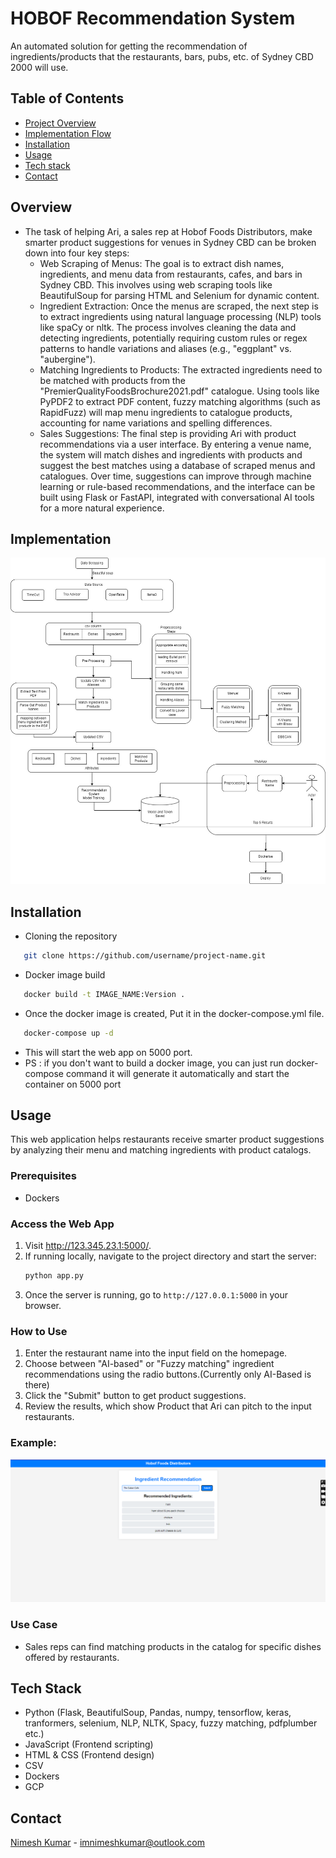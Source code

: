 # HOBOF Recommendation System
An automated solution for getting the recommendation of ingredients/products that the restaurants, bars, pubs, etc. of Sydney CBD 2000 will use.

## Table of Contents
- [Project Overview](#overview)
- [Implementation Flow](#Implementaion)
- [Installation](#installation)
- [Usage](#usage)
- [Tech stack](#technologies-used)
- [Contact](#contact)

## Overview
* The task of helping Ari, a sales rep at Hobof Foods Distributors, make smarter product suggestions for venues in Sydney CBD can be broken down into four key steps:
  * Web Scraping of Menus: The goal is to extract dish names, ingredients, and menu data from restaurants, cafes, and bars in Sydney CBD. This involves using web scraping tools like BeautifulSoup for parsing HTML and Selenium for dynamic content.
  * Ingredient Extraction: Once the menus are scraped, the next step is to extract ingredients using natural language processing (NLP) tools like spaCy or nltk. The process involves cleaning the data and detecting ingredients, potentially requiring custom rules or regex patterns to handle variations and aliases (e.g., "eggplant" vs. "aubergine").
  * Matching Ingredients to Products: The extracted ingredients need to be matched with products from the "PremierQualityFoodsBrochure2021.pdf" catalogue. Using tools like PyPDF2 to extract PDF content, fuzzy matching algorithms (such as RapidFuzz) will map menu ingredients to catalogue products, accounting for name variations and spelling differences.
  * Sales Suggestions: The final step is providing Ari with product recommendations via a user interface. By entering a venue name, the system will match dishes and ingredients with products and suggest the best matches using a database of scraped menus and catalogues. Over time, suggestions can improve through machine learning or rule-based recommendations, and the interface can be built using Flask or FastAPI, integrated with conversational AI tools for a more natural experience.
 
## Implementation
![Alt text](./static/HOBOF-WorkFLowdrawio.jpg)

## Installation
* Cloning the repository
```bash
   git clone https://github.com/username/project-name.git
   ```
* Docker image build 
```bash
   docker build -t IMAGE_NAME:Version .
   ```
* Once the docker image is created, Put it in the docker-compose.yml file.
```bash
   docker-compose up -d
   ```
* This will start the web app on 5000 port.
* PS : if you don't want to build a docker image, you can just run docker-compose command it will generate it automatically and start the container on 5000 port

## Usage
This web application helps restaurants receive smarter product suggestions by analyzing their menu and matching ingredients with product catalogs.

### Prerequisites
- Dockers

### Access the Web App
1. Visit http://123.345.23.1:5000/.
2. If running locally, navigate to the project directory and start the server:
   ```bash
   python app.py
   ```
3. Once the server is running, go to `http://127.0.0.1:5000` in your browser.
### How to Use
1. Enter the restaurant name into the input field on the homepage.
2. Choose between "AI-based" or "Fuzzy matching" ingredient recommendations using the radio buttons.(Currently only AI-Based is there)
3. Click the "Submit" button to get product suggestions.
4. Review the results, which show Product that Ari can pitch to the input restaurants.
### Example:
![Alt text](./static/Screenshot-2024-10-06-221500.png)

### Use Case
* Sales reps can find matching products in the catalog for specific dishes offered by restaurants.

## Tech Stack
- Python (Flask, BeautifulSoup, Pandas, numpy, tensorflow, keras, tranformers, selenium, NLP, NLTK, Spacy, fuzzy matching, pdfplumber etc.)
- JavaScript (Frontend scripting)
- HTML & CSS (Frontend design)
- CSV
- Dockers
- GCP

## Contact
[Nimesh Kumar](https://github.com/NonlinerNimesh) - imnimeshkumar@outlook.com
